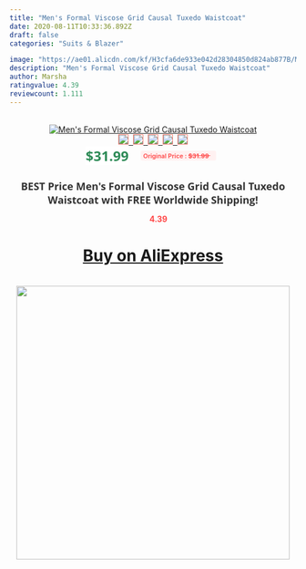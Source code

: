 ```yaml
---
title: "Men's Formal Viscose Grid Causal Tuxedo Waistcoat"
date: 2020-08-11T10:33:36.892Z
draft: false
categories: "Suits & Blazer"

image: "https://ae01.alicdn.com/kf/H3cfa6de933e042d28304850d824ab877B/Men-s-Formal-Viscose-Grid-Causal-Tuxedo-Waistcoat.jpg"
description: "Men's Formal Viscose Grid Causal Tuxedo Waistcoat"
author: Marsha
ratingvalue: 4.39
reviewcount: 1.111
---
```

<br>
<div style="text-align: center;">
<a href="https://s.click.aliexpress.com/e/_AaGkcl" target="_blank" rel="nofollow noopener noreferrer"><img alt="Men's Formal Viscose Grid Causal Tuxedo Waistcoat" class="magnifier-image" src="https://ae01.alicdn.com/kf/H3cfa6de933e042d28304850d824ab877B/Men-s-Formal-Viscose-Grid-Causal-Tuxedo-Waistcoat.jpg_640x640.jpg">
<br>
<img style="border:1px solid salmon" src="https://ae01.alicdn.com/kf/H3cfa6de933e042d28304850d824ab877B/Men-s-Formal-Viscose-Grid-Causal-Tuxedo-Waistcoat.jpg_120x120.jpg">&nbsp;&nbsp;<img style="border:1px solid salmon" src="_120x120.jpg">&nbsp;&nbsp;<img style="border:1px solid salmon" src="_120x120.jpg">&nbsp;&nbsp;<img style="border:1px solid salmon" src="_120x120.jpg">&nbsp;&nbsp;<img style="border:1px solid salmon" src="_120x120.jpg"></a></div><br0>
<div style="text-align: center;"><span style="background-color: white; border: 0px; box-sizing: border-box; color: seagreen; display: inline-block; font-family: &quot;open sans&quot; , &quot;arial&quot; , &quot;helvetica&quot; , sans-serif , &quot;heiti&quot;; font-size: 24px; font-stretch: inherit; font-weight: 700; line-height: inherit; margin: 0px 10px 0px 0px; padding: 0px; vertical-align: middle;">$31.99 </span>
<span style="background: rgb(255 , 241 , 241); border-radius: 3px; border: 0px; box-sizing: border-box; color: #ff4747; display: inline-block; font-family: inherit; font-size: 12px; font-stretch: inherit; font-style: inherit; font-variant: inherit; font-weight: 600; line-height: inherit; margin: 0px; padding: 2px 5px; transform: scale(0.9); vertical-align: middle;">Original Price : <b style="text-decoration: line-through;">$31.99 </b> &nbsp;&nbsp;</span></div>
<h1 style="color: #333333; display: inline-block; font-family: &quot;open sans&quot; , &quot;arial&quot; , &quot;helvetica&quot; , sans-serif , &quot;heiti&quot;; font-size: 18px; font-stretch: inherit; font-weight: 700; text-align: center;">BEST Price Men's Formal Viscose Grid Causal Tuxedo Waistcoat with FREE Worldwide Shipping!</h1>
<div style="color: #ff4747; text-align: center;">
<img src="https://4.bp.blogspot.com/-M0ZcTcb-5uY/XleCXlxnR4I/AAAAAAAAAEc/OrjgMkXV1oMQFaCRZj5HQwOCBcu3w1FegCPcBGAYYCw/s1600/star.png" style="height: 15px;">&nbsp;<b>4.39</b></div>
<div class="button_cont" align="center"><a class="buynow_a" href="https://s.click.aliexpress.com/e/_AaGkcl" target="_blank" rel="nofollow noopener noreferrer"><H1>Buy on AliExpress</H1></a></div><br>
<div class="separator" style="clear: both; text-align: center;">
<img src="https://lh3.googleusercontent.com/-pTy5HemUv9M/XlePHvY0dAI/AAAAAAAAAE4/0nX5iRUoIWY8eMW9Dpxeirr157OZliDIgCLcBGAsYHQ/s1600/badge.gif" width="480">
</div>
